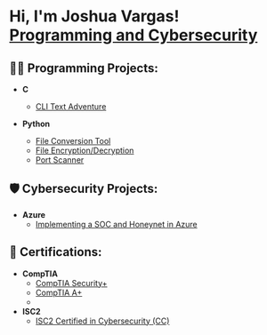 <h1>Hi, I'm Joshua Vargas! <br/><a href="https://github.com/joshuavargas">Programming and Cybersecurity</a>


<h2>👨‍💻 Programming Projects:</h2>

<!--- <b>JavaScript (MongoDB, Express.js, React.js, Node.js)</b>
  - [MERN Application Setup](https://github.com/JoshuaVargas/flask_app_setup)
  
- <b>C# (ASP.Net Core MVC Web Apps, MySQL)</b>
  - [ASP.Net Core Application Setup](https://github.com/JoshuaVargas/flask_app_setup) -->
- <b>C</b>
  - [CLI Text Adventure](https://github.com/JoshuaVargas/Text-Adventure)
  
- <b>Python</b>
  - [File Conversion Tool](https://github.com/JoshuaVargas/file_conversion_tool)
  - [File Encryption/Decryption](https://github.com/JoshuaVargas/basic_python_encryption)
  - [Port Scanner](https://github.com/JoshuaVargas/port_scanner)

 
<h2>🛡 Cybersecurity Projects:</h2>

- <b>Azure</b>
  - [Implementing a SOC and Honeynet in Azure](https://github.com/JoshuaVargas/azure-soc-and-honeynet)
  <!-- - [Implementing Vulnerability Management in Azure](https://github.com/JoshuaVargas/azure-vulnerability-management) -->
  

<h2>📃 Certifications:</h2>

- <b>CompTIA</b>
  - [CompTIA Security+](https://www.credly.com/badges/347810f0-4f02-4533-885a-47453a57caed)
  - [CompTIA A+](https://www.credly.com/badges/c68790c4-3b9b-4274-b016-869c8f6c8e2a)
  - 
- <b>ISC2</b>
  - [ISC2 Certified in Cybersecurity (CC)](https://www.credly.com/badges/e0b747ca-22db-4531-906f-db462a7d8a7d)


<!--
**joshuavargas/joshuavargas** is a ✨ _special_ ✨ repository because its `README.md` (this file) appears on your GitHub profile.

Here are some ideas to get you started:

- 🔭 I’m currently working on ...
- 🌱 I’m currently learning ...
- 👯 I’m looking to collaborate on ...
- 🤔 I’m looking for help with ...
- 💬 Ask me about ...
- 📫 How to reach me: ...
- 😄 Pronouns: ...
- ⚡ Fun fact: ...
-->
